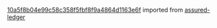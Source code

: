 [10a5f8b04e99c58c358f5fbf8f9a4864d1163e6f](https://github.com/insolar/assured-ledger/commit/10a5f8b04e99c58c358f5fbf8f9a4864d1163e6f) imported from [assured-ledger](https://github.com/insolar/assured-ledger)
